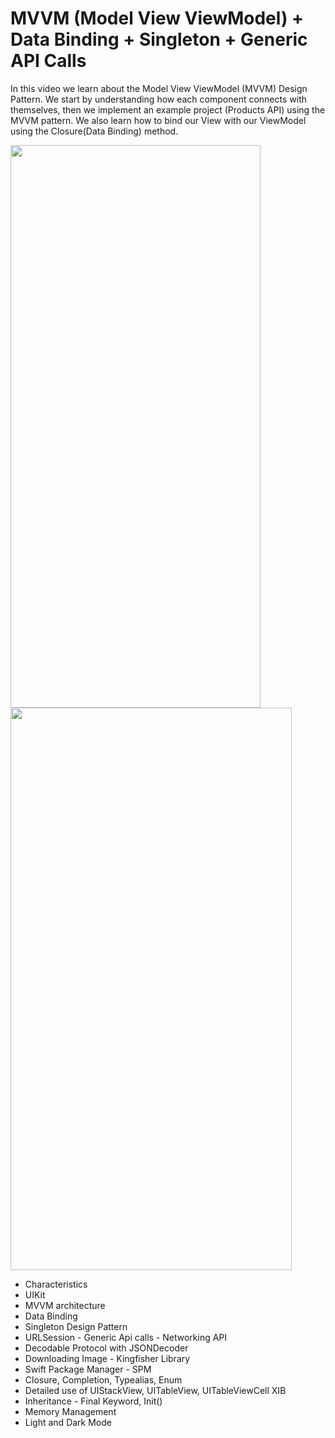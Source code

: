 # MVVM (Model View ViewModel) + Data Binding + Singleton + Generic API Calls

In this video we learn about the Model View ViewModel (MVVM) Design Pattern. We start by understanding how each component connects with themselves, then we implement an example project (Products API) using the MVVM pattern. We also learn how to bind our View with our ViewModel using the Closure(Data Binding) method.

<img src="https://user-images.githubusercontent.com/30188089/220473405-e9d81528-cec6-4f69-9cff-923ded775510.png" width="400" height="900"> <img src="https://user-images.githubusercontent.com/30188089/220473999-688547c5-85d3-424a-8915-b6290fd78d88.png" width="450" height="900">

- Characteristics
- UIKit
- MVVM architecture
- Data Binding
- Singleton Design Pattern
- URLSession - Generic Api calls - Networking API
- Decodable Protocol with JSONDecoder
- Downloading Image - Kingfisher Library
- Swift Package Manager - SPM
- Closure, Completion, Typealias, Enum
- Detailed use of UIStackView, UITableView, UITableViewCell XIB
- Inheritance - Final Keyword, Init()
- Memory Management
- Light and Dark Mode
